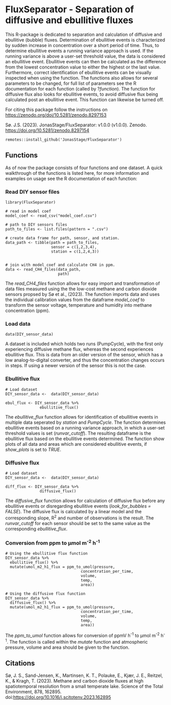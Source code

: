 # FluxSeparator - Separation of diffusive and ebullitive fluxes


This R-package is dedicated to separation and calculation of diffusive and ebullitive (bubble) fluxes. 
Determination of ebullitive events is characterized by sudden increase in concentration over a short period of time. Thus, to determine ebullitive events a running variance approach is used. If the running variance is above a user-set threshold value, the data is considered an ebullitive event. Ebullitive events can then be calculated as the difference from the lowest concentration value to either the highest or the last value. Furthermore, correct identification of ebullitive events can be visually inspected when using the function. The functions also allows for several parameters to be changed, for full list of parameters see the R documentation for each function (called by ?_function_). The function for diffusive flux also looks for ebullitive events, to avoid diffusive flux being calculated post an ebullitive event. This function can likewise be turned off.   

For citing this package follow the instructions on https://zenodo.org/doi/10.5281/zenodo.8297153

Sø. J.S. (2023). JonasStage/FluxSeparator: v1.0.0 (v1.0.0). Zenodo. https://doi.org/10.5281/zenodo.8297154

```
remotes::install_github('JonasStage/FluxSeparator')
```

## Functions
As of now the package consists of four functions and one dataset. A quick walkthrough of the functions is listed here, for more information and examples on usage see the R documentation of each function:

### Read DIY sensor files
```
library(FluxSeparator)

# read in model coef
model_coef <- read_csv("model_coef.csv")

# path to DIY sensors files
path_to_files <- list.files(pattern = ".csv")

# create data frame for path, sensor, and station.
data_path <- tibble(path = path_to_files,
                    sensor = c(1,2,3,4),
                    station = c(1,2,4,3))


# join with model_coef and calculate CH4 in ppm.
data <- read_CH4_files(data_path,
                       path)
```
The _read_CH4_files_ function allows for easy import and transformation of data files measured using the the low-cost methane and carbon dioxide sensors propsed by Sø et al., (2023). The function imports data and uses the individual calibration values from the dataframe _model_coef_ to transform the sensor voltage, temperature and humidity into methane concentration (ppm).

### Load data
```
data(DIY_sensor_data)
```
A dataset is included which holds two runs (PumpCycle), with the first only experiencing diffusive methane flux, whereas the second experiences ebullitive flux. This is data from an older version of the sensor, which has a low analog-to-digital converter, and thus the concentration changes occurs in steps. If using a newer version of the sensor this is not the case.

### Ebullitive flux
```
# Load dataset
DIY_sensor_data <-  data(DIY_sensor_data)

ebul_flux <- DIY_sensor_data %>%
               ebullitive_flux()
```
The _ebullitive_flux_ function allows for identification of ebullitive events in multiple data seperated by _station_ and _PumpCycle_. The function determines ebullitive events based on a running variance approach, in which a user-set threshold values is set (_runvar_cutoff_). The resulting dataframe is the ebullitive flux based on the ebullitive events determined. The function show plots of all data and areas which are considered ebullitive events, if _show_plots_ is set to _TRUE_.

### Diffusive flux
```
# Load dataset
DIY_sensor_data <-  data(DIY_sensor_data)

diff_flux <- DIY_sensor_data %>%
               diffusive_flux()
```
The _diffusive_flux_ function allows for calculation of diffusive flux before any ebullitive events or disregarding ebullitive events (_look_for_bubbles = FALSE_). The diffusive flux is calculated by a linear model and the corresponding slope, R<sup>2</sup> and number of observations is the result. The _runvar_cutoff_ for each sensor should be set to the same value as the corresponding _ebullitive_flux_.

### Conversion from ppm to µmol m<sup>-2</sup> h<sup>-1</sup>
```
# Using the ebullitive flux function
DIY_sensor_data %>%
  ebullitive_flux() %>%
  mutate(umol_m2_h1_flux = ppm_to_umol(pressure,
                                 concentration_per_time,
                                 volume,
                                 temp,
                                 area))

# Using the diffusive flux function
DIY_sensor_data %>%
  diffusive_flux() %>%
  mutate(umol_m2_h1_flux = ppm_to_umol(pressure,
                                 concentration_per_time,
                                 volume,
                                 temp,
                                 area))
```
The _ppm_to_umol_ function allows for conversion of ppmV h<sup>-1</sup> to µmol m<sup>-2</sup> h<sup>-1</sup>. The function is called within the _mutate_ function and atmospheric pressure, volume and area should be given to the function. 


## Citations

Sø, J. S., Sand-Jensen, K., Martinsen, K. T., Polauke, E., Kjær, J. E., Reitzel, K., & Kragh, T. (2023). Methane and carbon dioxide fluxes at high spatiotemporal resolution from a small temperate lake. Science of the Total Environment, 878, 162895. doi:https://doi.org/10.1016/j.scitotenv.2023.162895

